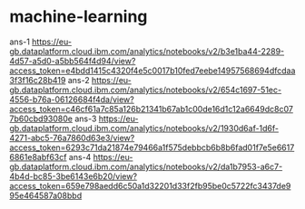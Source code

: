 # machine-learning
ans-1 https://eu-gb.dataplatform.cloud.ibm.com/analytics/notebooks/v2/b3e1ba44-2289-4d57-a5d0-a5bb564f4d94/view?access_token=e4bdd1415c4320f4e5c0017b10fed7eebe14957568694dfcdaa3f3f16c28b419   ans-2 https://eu-gb.dataplatform.cloud.ibm.com/analytics/notebooks/v2/654c1697-51ec-4556-b76a-06126684f4da/view?access_token=c46cf61a7c85a126b21341b67ab1c00de16d1c12a6649dc8c077b60cbd93080e  ans-3 https://eu-gb.dataplatform.cloud.ibm.com/analytics/notebooks/v2/1930d6af-1d6f-4271-abc5-76a7860d63e3/view?access_token=6293c71da21874e79466a1f575debbcb6b8b6fad01f7e5e66176861e8abf63cf  ans-4 https://eu-gb.dataplatform.cloud.ibm.com/analytics/notebooks/v2/da1b7953-a6c7-4b4d-bc85-3be6143e6b20/view?access_token=659e798aedd6c50a1d32201d33f2fb95be0c5722fc3437de995e464587a08bbd
